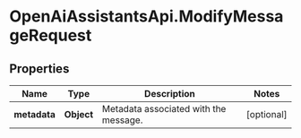# OpenAiAssistantsApi.ModifyMessageRequest

## Properties

Name | Type | Description | Notes
------------ | ------------- | ------------- | -------------
**metadata** | **Object** | Metadata associated with the message. | [optional] 


